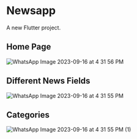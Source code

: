 # Newsapp

A new Flutter project.

## Home Page

![WhatsApp Image 2023-09-16 at 4 31 56 PM](https://github.com/umerfaro/DailyNews-in-flutter/assets/90244353/0f172afe-508c-428e-bbf0-db15acfe5421)

## Different News Fields
![WhatsApp Image 2023-09-16 at 4 31 55 PM](https://github.com/umerfaro/DailyNews-in-flutter/assets/90244353/5f072be2-e373-4822-b574-a805186710ce)

## Categories

![WhatsApp Image 2023-09-16 at 4 31 55 PM (1)](https://github.com/umerfaro/DailyNews-in-flutter/assets/90244353/61cf42e1-6239-4d49-b9db-77a81715cb3e)
